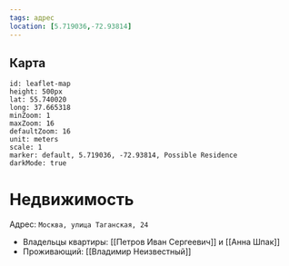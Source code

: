 ```yaml
---
tags: адрес
location: [5.719036,-72.93814]
---
```


## Карта
```leaflet
id: leaflet-map
height: 500px
lat: 55.740020
long: 37.665318
minZoom: 1
maxZoom: 16
defaultZoom: 16
unit: meters
scale: 1
marker: default, 5.719036, -72.93814, Possible Residence
darkMode: true
```


# Недвижимость
Адрес: `Москва, улица Таганская, 24`

- Владельцы квартиры: [[Петров Иван Сергеевич]] и [[Анна Шпак]]
- Проживающий: [[Владимир Неизвестный]]